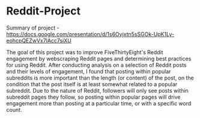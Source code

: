 # Reddit-Project

Summary of project - https://docs.google.com/presentation/d/1s6Ovjxtn5sSGOk-UpK1Ly-eohcpQEZwVx7lAcc7siXU

The goal of this project was to improve FiveThirtyEight's Reddit engagement by webscraping Reddit pages and determining best practices for using Reddit. After conducting analysis on a selection of Reddit posts and their levels of engagement, I found that posting within popular subreddits is more important than the length (or content) of the post, on the condition that the post itself is at least somewhat related to a popular subreddit. Due to the nature of Reddit, followers will only see posts within subreddit pages they follow, so posting within popular pages will drive engagement more than posting at a particular time, or with a specific word count. 
